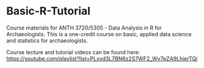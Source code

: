 # Basic-R-Tutorial
Course materials for ANTH 3720/5305 - Data Analysis in R for Archaeologists. This is a one-credit course on basic, applied data science and statistics for archaeologists.

Course lecture and tutorial videos can be found here:
https://youtube.com/playlist?list=PLxvd3L7BN6z2S7WF2_Wv7eZA9LhierTQi
